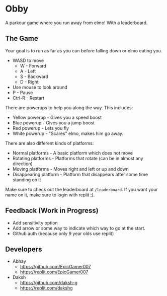 # Obby #
A parkour game where you run away from elmo! With a leaderboard.

## The Game ##
Your goal is to run as far as you can before falling down or elmo eating you.

* WASD to move
  * W - Forward
  * A - Left
  * S - Backward
  * D - Right
* Use mouse to look around
* P - Pause
* Ctrl-R - Restart

There are powerups to help you along the way. This includes:
* Yellow powerup - Gives you a speed boost
* Blue powerup - Gives you a jump boost
* Red powerup - Lets you fly
* White powerup - "Scares" elmo, makes him go away.

There are also different kinds of platforms:
* Normal platforms - A basic platform which does not move
* Rotating platforms - Platforms that rotate (can be in almost any direction)
* Moving platforms - Moves right and left or up and down
* Disappearing platform - Platform that disappears after some time standing on it

Make sure to check out the leaderboard at `/leaderboard`. If you want your name on it, make sure to login with replit ;).

## Feedback (Work in Progress) ##

* Add sensitivity option
* Add arrow or some way to indicate which way to go at the start.
* Github auth (because only 9 year olds use replit)

## Developers ##
* Abhay
  * https://github.com/EpicGamer007
  * https://replit.com/EpicGamer007
* Daksh
  * https://github.com/daksh-g
  * https://replit.com/dakshg